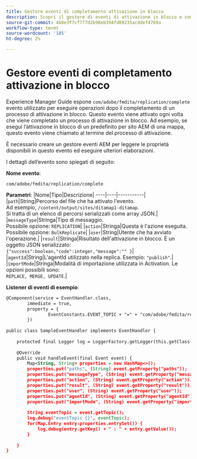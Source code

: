 ```yaml
---
title: Gestore eventi di completamento attivazione in blocco
description: Scopri il gestore di eventi di attivazione in blocco e completamento
source-git-commit: 4b0e3f7cf777d2b98eb394fd89235acddef4769a
workflow-type: tm+mt
source-wordcount: '185'
ht-degree: 2%

---
```


# Gestore eventi di completamento attivazione in blocco

Experience Manager Guide espone `com/adobe/fmdita/replication/complete` evento utilizzato per eseguire operazioni dopo il completamento di un processo di attivazione in blocco. Questo evento viene attivato ogni volta che viene completato un processo di attivazione in blocco. Ad esempio, se esegui l’attivazione in blocco di un predefinito per sito AEM di una mappa, questo evento viene chiamato al termine del processo di attivazione.


È necessario creare un gestore eventi AEM per leggere le proprietà disponibili in questo evento ed eseguire ulteriori elaborazioni.

I dettagli dell’evento sono spiegati di seguito:

**Nome evento**:

```
com/adobe/fmdita/replication/complete 
```

**Parametri**: |Nome|Tipo|Descrizione| ----|----|-----------| |`path`|String|Percorso del file che ha attivato l&#39;evento. <br> Ad esempio, `/content/output/sites/ditamap1-ditamap`. <br> Si tratta di un elenco di percorsi serializzati come array JSON.| |`messageType`|Stringa|Tipo di messaggio. <br>Possibile opzione: `REPLICATION`| |`action`|Stringa|Questa è l&#39;azione eseguita. <br>Possibile opzione: `BulkReplicate`| |`user`|String|Utente che ha avviato l&#39;operazione.| |`result`|Stringa|Risultato dell&#39;attivazione in blocco. È un oggetto JSON serializzato: <br>`{"success":boolean,"code":integer,"message":"" }`| |`agentId`|String|L&#39;agentId utilizzato nella replica. Esempio: `"publish"`.| |`importMode`|Stringa|Modalità di importazione utilizzata in Activation. Le opzioni possibili sono: <br>`REPLACE, MERGE, UPDATE`.|


**Listener di eventi di esempio**:

```XML
@Component(service = EventHandler.class,
        immediate = true,
        property = {
                EventConstants.EVENT_TOPIC + "=" + "com/adobe/fmdita/replication/complete",
        })
 
public class SampleEventHandler implements EventHandler {
 
    protected final Logger log = LoggerFactory.getLogger(this.getClass());
 
    @Override
    public void handleEvent(final Event event) {
        Map<String, String> properties = new HashMap<>();
        properties.put("paths", (String) event.getProperty("paths"));
        properties.put("messageType", (String) event.getProperty("messageType"));
        properties.put("action", (String) event.getProperty("action"));
        properties.put("result", (String) event.getProperty("result"));
        properties.put("user", (String) event.getProperty("user"));
        properties.put("agentId", (String) event.getProperty("agentId"));
        properties.put("importMode", (String) event.getProperty("importMode"));
 
        String eventTopic = event.getTopic();
        log.debug("eventTopic {}", eventTopic);
        for(Map.Entry entry:properties.entrySet()) {
            log.debug(entry.getKey() + " : " + entry.getValue());
        }
 
    }
}
```
